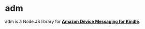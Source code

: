 # adm

adm is a Node.JS library for [**Amazon Device Messaging for Kindle**](https://developer.amazon.com/appsandservices/apis/engage/device-messaging).
